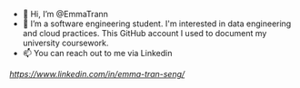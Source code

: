 - 👋 Hi, I’m @EmmaTrann
- 👀 I’m a software engineering student. I'm interested in data engineering and cloud practices. This GitHub account I used to document my university coursework. 
- 📫 You can reach out to me via Linkedin 

*https://www.linkedin.com/in/emma-tran-seng/*


<!---
EmmaTrann/EmmaTrann is a ✨ special ✨ repository because its `README.md` (this file) appears on your GitHub profile.
You can click the Preview link to take a look at your changes.
--->
